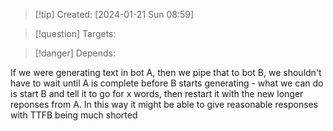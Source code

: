 
>[!tip] Created: [2024-01-21 Sun 08:59]

>[!question] Targets: 

>[!danger] Depends: 

If we were generating text in bot A, then we pipe that to bot B, we shouldn't have to wait until A is complete before B starts generating - what we can do is start B and tell it to go for x words, then restart it with the new longer reponses from A.  In this way it might be able to give reasonable responses with TTFB being much shorted